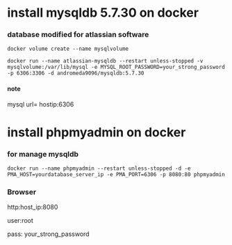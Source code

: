 # install mysqldb 5.7.30 on docker
### database modified for atlassian software
```
docker volume create --name mysqlvolume

docker run --name atlassian-mysqldb --restart unless-stopped -v mysqlvolume:/var/lib/mysql -e MYSQL_ROOT_PASSWORD=your_strong_password -p 6306:3306 -d andromeda9096/mysqldb:5.7.30
```
#### note
mysql url= hostip:6306

# install phpmyadmin on docker
### for manage mysqldb
```
docker run --name phpmyadmin --restart unless-stopped -d -e PMA_HOST=yourdatabase_server_ip -e PMA_PORT=6306 -p 8080:80 phpmyadmin
```
### Browser
http:host_ip:8080

user:root

pass: your_strong_password

